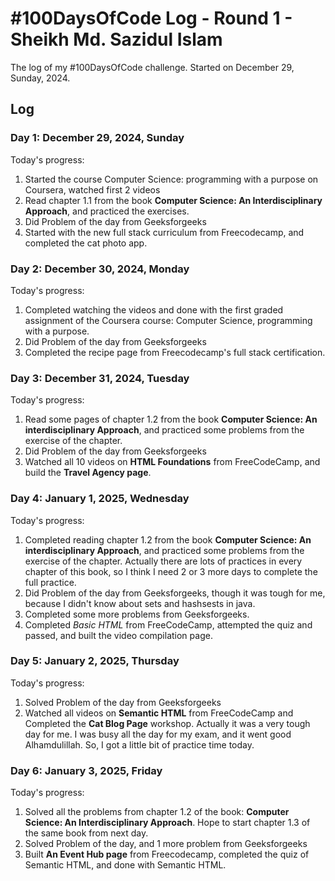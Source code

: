 # #100DaysOfCode Log - Round 1 - Sheikh Md. Sazidul Islam

The log of my #100DaysOfCode challenge. Started on December 29, Sunday, 2024.

## Log

### Day 1: December 29, 2024, Sunday 
Today's  progress:
1. Started the course Computer Science: programming with a purpose on Coursera, watched first 2 videos
2. Read chapter 1.1 from the book **Computer Science: An Interdisciplinary Approach**, and practiced the exercises.
3. Did Problem of the day from Geeksforgeeks
4. Started with the new full stack curriculum from Freecodecamp, and completed the cat photo app.

### Day 2: December 30, 2024, Monday
Today's  progress:
1. Completed watching the videos and done with the first graded assignment of the Coursera course: Computer Science, programming with a purpose.
2. Did Problem of the day from Geeksforgeeks
3. Completed the recipe page from Freecodecamp's full stack certification.

### Day 3: December 31, 2024, Tuesday
Today's  progress:
1. Read some pages of chapter 1.2 from the book **Computer Science: An interdisciplinary Approach**, and practiced some problems from the exercise of the chapter.
2. Did Problem of the day from Geeksforgeeks
3. Watched all 10 videos on **HTML Foundations** from FreeCodeCamp, and build the **Travel Agency page**.

### Day 4: January 1, 2025, Wednesday
Today's progress:
1. Completed reading chapter 1.2 from the book **Computer Science: An interdisciplinary Approach**, and practiced some problems from the exercise of the chapter. Actually there are lots of practices in every chapter of this book, so I think I need 2 or 3 more days to complete the full practice.
2. Did Problem of the day from Geeksforgeeks, though it was tough for me, because I didn't know about sets and hashsests in java.
3. Completed some more problems from Geeksforgeeks.
4. Completed *Basic HTML* from FreeCodeCamp, attempted the quiz and passed, and built the video compilation page.

### Day 5: January 2, 2025, Thursday
Today's progress:
1. Solved Problem of the day from Geeksforgeeks
2. Watched all videos on **Semantic HTML** from FreeCodeCamp and Completed the **Cat Blog Page** workshop.
Actually it was a very tough day for me. I was busy all the day for my exam, and it went good Alhamdulillah. So, I got a little bit of practice time today.

### Day 6: January 3, 2025, Friday
Today's progress:
1. Solved all the problems from chapter 1.2 of the book: **Computer Science: An Interdisciplinary Approach**. Hope to start chapter 1.3 of the same book from next day.
2. Solved Problem of the day, and 1 more problem from Geeksforgeeks
3. Built **An Event Hub page** from Freecodecamp, completed the quiz of Semantic HTML, and done with Semantic HTML.
